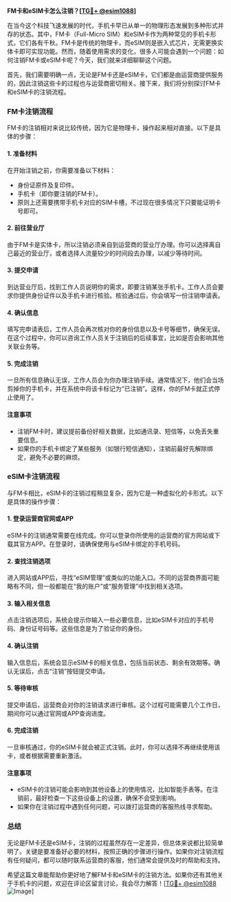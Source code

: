 **FM卡和eSIM卡怎么注销？[[TG💪+ @esim1088](https://t.me/s/esim1088)]**

在当今这个科技飞速发展的时代，手机卡早已从单一的物理形态发展到多种形式并存的状态。其中，FM卡（Full-Micro SIM）和eSIM卡作为两种常见的手机卡形式，它们各有千秋。FM卡是传统的物理卡，而eSIM则是嵌入式芯片，无需更换实体卡即可实现功能。然而，随着使用需求的变化，很多人可能会遇到一个问题：如何注销FM卡或eSIM卡呢？今天，我们就来详细聊聊这个问题。

首先，我们需要明确一点，无论是FM卡还是eSIM卡，它们都是由运营商提供服务的，因此注销这些卡的过程也与运营商密切相关。接下来，我们将分别探讨FM卡和eSIM卡的注销流程。

### FM卡注销流程

FM卡的注销相对来说比较传统，因为它是物理卡，操作起来相对直接。以下是具体的步骤：

#### 1. 准备材料
在开始注销之前，你需要准备以下材料：
- 身份证原件及复印件。
- 手机卡（即你要注销的FM卡）。
- 原则上还需要携带手机卡对应的SIM卡槽，不过现在很多情况下只要能证明卡号即可。

#### 2. 前往营业厅
由于FM卡是实体卡，所以注销必须亲自到运营商的营业厅办理。你可以选择离自己最近的营业厅，或者选择人流量较少的时间段去办理，以减少等待时间。

#### 3. 提交申请
到达营业厅后，找到工作人员说明你的需求，即要注销某张手机卡。工作人员会要求你提供身份证件以及手机卡进行核验。核验通过后，你会填写一份注销申请表。

#### 4. 确认信息
填写完申请表后，工作人员会再次核对你的身份信息以及卡号等细节，确保无误。在这个过程中，你可以咨询工作人员关于注销后的后续事宜，比如是否会影响其他关联业务等。

#### 5. 完成注销
一旦所有信息确认无误，工作人员会为你办理注销手续。通常情况下，他们会当场剪掉你的手机卡，并在系统中将该卡标记为“已注销”。这样，你的FM卡就正式停止使用了。

#### 注意事项
- 注销FM卡时，建议提前备份好相关数据，比如通讯录、短信等，以免丢失重要信息。
- 如果你的手机卡绑定了某些服务（如银行短信通知），注销前最好先解除绑定，避免不必要的麻烦。

### eSIM卡注销流程

与FM卡相比，eSIM卡的注销过程稍显复杂，因为它是一种虚拟化的卡形式。以下是具体的操作步骤：

#### 1. 登录运营商官网或APP
eSIM卡的注销通常需要在线完成。你可以登录你所使用的运营商的官方网站或下载其官方APP。在登录时，请确保使用与eSIM卡绑定的手机号码。

#### 2. 查找注销选项
进入网站或APP后，寻找“eSIM管理”或类似的功能入口。不同的运营商界面可能略有不同，但一般都能在“我的账户”或“服务管理”中找到相关选项。

#### 3. 输入相关信息
点击注销选项后，系统会提示你输入一些必要信息，比如eSIM卡对应的手机号码、身份证号码等。这些信息是为了验证你的身份。

#### 4. 确认注销
输入信息后，系统会显示eSIM卡的相关信息，包括当前状态、剩余有效期等。确认无误后，点击“注销”按钮提交申请。

#### 5. 等待审核
提交申请后，运营商会对你的注销请求进行审核。这个过程可能需要几个工作日，期间你可以通过官网或APP查询进度。

#### 6. 完成注销
一旦审核通过，你的eSIM卡就会被正式注销。此时，你可以选择不再继续使用该卡，或者根据需要重新激活。

#### 注意事项
- eSIM卡的注销可能会影响到其他设备上的使用情况，比如智能手表等。在注销前，最好检查一下这些设备上的设置，确保不会受到影响。
- 如果你在注销过程中遇到任何问题，可以拨打运营商的客服热线寻求帮助。

### 总结

无论是FM卡还是eSIM卡，注销的过程虽然存在一定差异，但总体来说都比较简单明了。关键是要准备好必要的材料，按照正确的步骤进行操作。如果你对注销流程有任何疑问，都可以随时联系运营商的客服，他们通常会提供及时的帮助和支持。

希望这篇文章能帮助你更好地了解FM卡和eSIM卡的注销方法。如果你还有其他关于手机卡的问题，欢迎在评论区留言讨论，我会尽力解答！[[TG💪+ @esim1088](https://t.me/s/esim1088) ![Image](https://i.postimg.cc/4NQfJmqS/Snipaste-2025-05-13-00-14-12.png)]
